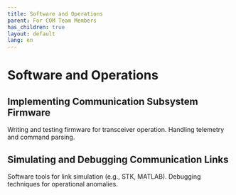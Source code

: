 ```yaml
---
title: Software and Operations
parent: For COM Team Members
has_children: true
layout: default
lang: en
---
```


# Software and Operations

## Implementing Communication Subsystem Firmware
Writing and testing firmware for transceiver operation.
Handling telemetry and command parsing.


## Simulating and Debugging Communication Links
Software tools for link simulation (e.g., STK, MATLAB).
Debugging techniques for operational anomalies.